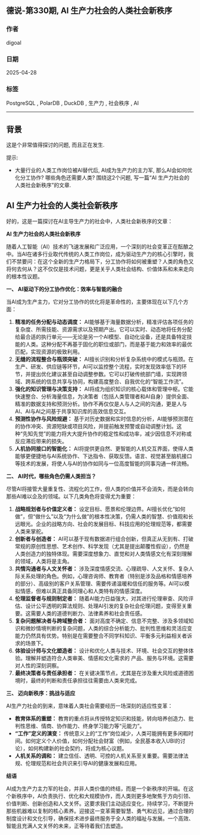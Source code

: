 ## 德说-第330期, AI 生产力社会的人类社会新秩序   
                    
### 作者                    
digoal                    
                    
### 日期                    
2025-04-28                   
                    
### 标签                    
PostgreSQL , PolarDB , DuckDB , 生产力 , 社会秩序 , AI     
                    
----                    
                    
## 背景     
这是个非常值得探讨的问题, 而且正在发生.    
  
提示:    
- 大量行业的人类工作岗位被AI替代后, AI成为生产力的主力军, 那么AI会如何优化分工协作? 哪些角色还需要人类? 围绕这2个问题, 写一篇“AI 生产力社会的人类社会新秩序”的文章.  
  
## AI 生产力社会的人类社会新秩序  
好的，这是一篇探讨在AI主导生产力的社会中，人类社会新秩序的文章：  
  
**AI 生产力社会的人类社会新秩序**  
  
随着人工智能（AI）技术的飞速发展和广泛应用，一个深刻的社会变革正在酝酿之中。当AI在诸多行业取代传统的人类工作岗位，成为驱动生产力的核心引擎时，我们不禁要问：在这个全新的生产力格局下，分工协作将如何被重塑？人类的角色又将何去何从？这不仅仅是技术问题，更是关乎人类社会结构、价值体系和未来走向的根本性议题。  
  
**一、 AI驱动下的分工协作优化：效率与智能的融合**  
  
当AI成为生产主力，它对分工协作的优化将是革命性的，主要体现在以下几个方面：  
  
1.  **精准的任务分配与动态调度：** AI能够基于海量数据分析，精准评估各项任务的复杂度、所需技能、资源需求以及预期产出。它可以实时、动态地将任务分配给最合适的执行单元——无论是另一个AI模型、自动化设备，还是具备特定技能的人类。这种分配不再基于固化的职位或部门，而是基于能力和效率的最优匹配，实现资源的极致利用。  
2.  **无缝的流程整合与瓶颈突破：** AI擅长识别和分析复杂系统中的模式与瓶颈。在生产、研发、供应链等环节，AI可以监控整个流程，实时发现效率低下的环节，并提出优化建议甚至自动调整参数。它可以打破传统部门墙，实现跨领域、跨系统的信息共享与协同，构建高度整合、自我优化的“智能工作流”。  
3.  **强化的知识管理与决策支持：** AI将成为组织知识的核心载体和管理中枢。它能快速整合、分析海量信息，为决策者（包括人类管理者和AI自身）提供全面、精准的数据支持和预测分析。协作不再仅仅是人与人之间的沟通，更是人与AI、AI与AI之间基于共享知识库的高效信息交互。  
4.  **预测性协作与风险规避：** 基于对历史数据和实时信息的分析，AI能够预测潜在的协作冲突、资源短缺或项目风险，并提前触发预警或自动调整计划。这种“先知先觉”的能力将大大提升协作的稳定性和成功率，减少因信息不对称或反应滞后带来的损失。  
5.  **人机协同接口的智能化：** AI将提供更自然、更智能的人机交互界面，使得人类能够更便捷地与AI系统协作、下达指令、获取反馈。语言、视觉甚至脑机接口等技术的发展，将使人与AI的协作如同与一位高度智能的同事沟通一样流畅。  
  
**二、 AI时代，哪些角色仍需人类担当？**  
  
尽管AI将接管大量重复性、流程化的工作，但人类的价值并不会消失，而是会转向那些AI难以企及的领域。以下几类角色将变得尤为重要：  
  
1.  **战略规划者与价值定义者：** 设定目标、愿景和伦理边界。AI擅长优化“如何做”，但“做什么”以及“为什么做”的根本性决策，仍需人类的智慧、价值观和长远眼光。企业的战略方向、社会的发展目标、科技应用的伦理规范等，都需要人类来掌舵。  
2.  **创新者与创造者：** AI可以基于现有数据进行组合创新，但真正从无到有、打破常规的原创性思想、艺术创作、科学发现（尤其是提出颠覆性假设），仍然是人类创造力的独特体现。需要深度想象力、直觉和对人类情感文化有深刻理解的领域，人类将是主角。  
3.  **共情沟通者与人文关怀者：** 涉及深度情感交流、心理疏导、人文关怀、复杂人际关系处理的角色。例如，心理咨询师、教育者（特别是涉及品格和情感培养的部分）、高级别的客户关系管理、需要传递温暖和信任的服务等。AI可以模拟情感，但难以真正具备同理心和人类特有的情感深度。  
4.  **伦理监督者与规则制定者：** 随着AI能力日益强大，对其进行伦理审查、风险评估、设计公平透明的算法规则、处理AI引发的复杂社会伦理问题，变得至关重要。这需要人类的道德判断力、法律素养和社会责任感。  
5.  **复杂问题解决者与跨域整合者：** 面对高度不确定、信息不完整、涉及多领域知识和微妙情境判断的复杂问题，人类的综合分析能力、批判性思维和灵活应变能力仍然具有优势。特别是在需要整合不同学科知识、平衡多元利益相关者诉求的场景下。  
6.  **体验设计师与文化塑造者：** 设计和优化人类与技术、环境、社会交互的整体体验。理解并塑造符合人类审美、情感和文化需求的 产品、服务与环境。这需要对人性的深刻洞察。  
7.  **最终决策者与责任承担者：** 在关键决策节点，尤其是在涉及重大风险或道德困境时，最终的判断和责任承担往往需要由人类来完成。  
  
**三、 迈向新秩序：挑战与适应**  
  
AI生产力社会的到来，意味着人类社会需要经历一场深刻的适应性变革：  
  
* **教育体系的重塑：** 教育的重点将从传授特定知识和技能，转向培养创造力、批判性思维、情商、协作能力、终身学习能力等“元能力”。  
* **“工作”定义的演变：** 传统意义上的“工作”岗位减少，人类可能拥有更多闲暇时间。如何定义个人价值，如何分配社会财富（例如，全民基本收入UBI的讨论），如何构建新的社会契约，将成为核心议题。  
* **人机关系的调和：** 建立信任、透明、可控的人机关系至关重要。需要法律法规、伦理规范和社会共识来引导AI的健康发展和应用。  
  
**结语**  
  
AI成为生产力主力军的社会，并非人类价值的终结，而是一个新秩序的开端。在这个新秩序中，AI负责执行、优化和大规模协作，而人类则更多地聚焦于方向引领、价值判断、创新创造和人文关怀。这要求我们主动适应变化，持续学习，不断提升那些机器难以复制的核心素养。迎接这一变革需要智慧、勇气和远见，通过合理的制度设计和文化引导，确保技术进步最终服务于全人类的福祉与发展。一个高效、智能且充满人文关怀的未来，正等待着我们去塑造。  
  
